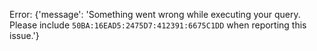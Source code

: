 Error: {'message': 'Something went wrong while executing your query. Please include `50BA:16EAD5:2475D7:412391:6675C1DD` when reporting this issue.'}

